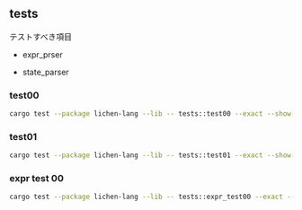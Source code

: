 
## tests
テストすべき項目

- expr_prser

- state_parser



### test00
```bash
cargo test --package lichen-lang --lib -- tests::test00 --exact --show-output
```

### test01
```bash
cargo test --package lichen-lang --lib -- tests::test01 --exact --show-output
```

### expr test 00

```bash
cargo test --package lichen-lang --lib -- tests::expr_test00 --exact --show-output
```